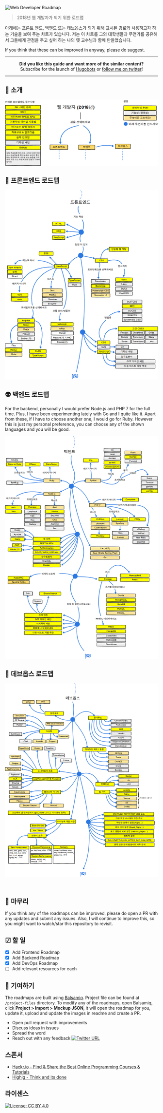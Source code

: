 ![Web Developer Roadmap](https://i.imgur.com/oxsayps.png)

> 2018년 웹 개발자가 되기 위한 로드맵

아래에는 프론트 엔드, 백엔드 또는 데브옵스가 되기 위해 표시된 경로와 사용하고자 하는 기술을 보여 주는 차트가 있습니다. 저는 이 차트를 그의 대학생들과 무언가를 공유해서 그들에게 관점을 주고 싶어 하는 나의 옛 교수님과 함께 만들었습니다.

If you think that these can be improved in anyway, please do suggest.

***

<p align="center"><b> Did you like this guide and want more of the similar content? </b><br>Subscribe for the launch of <a href="http://hugobots.com">Hugobots</a> or <a href="http://twitter.com/kamranahmedse">follow me on twitter</a>!</p>

***


## 🚀 소개

![](./intro-map.png)

## 🎨 프론트엔드 로드맵
![](./frontend-map.png)

## 👽 백엔드 로드맵

For the backend, personally I would prefer Node.js and PHP 7 for the full time. Plus, I have been experimenting lately with Go and I quite like it. Apart from these, if I have to choose another one, I would go for Ruby. However this is just my personal preference, you can choose any of the shown languages and you will be good.

![](./backend-map.png)

## 👷 데브옵스 로드맵

![](./devops-map.png)

<br>

## 🚦 마무리

If you think any of the roadmaps can be improved, please do open a PR with any updates and submit any issues. Also, I will continue to improve this, so you might want to watch/star this repository to revisit.

## ☑ 할 일

- [X] Add Frontend Roadmap
- [X] Add Backend Roadmap
- [X] Add DevOps Roadmap
- [ ] Add relevant resources for each

## 👬 기여하기

The roadmaps are built using [Balsamiq](https://balsamiq.com/products/mockups/). Project file can be found at `/project-files` directory. To modify any of the roadmaps, open Balsamiq, click **Project > Import > Mockup JSON**, it will open the roadmap for you, update it, upload and update the images in readme and create a PR.		

- Open pull request with improvements
- Discuss ideas in issues
- Spread the word
- Reach out with any feedback [![Twitter URL](https://img.shields.io/twitter/url/https/twitter.com/kamranahmedse.svg?style=social&label=Follow%20%40kamranahmedse)](https://twitter.com/kamranahmedse)

## 스폰서

- [Hackr.io - Find & Share the Best Online Programming Courses & Tutorials](https://hackr.io)
- [Highig - Think and its done](http://highig.com/)

## 라이센스

[![License: CC BY 4.0](https://img.shields.io/badge/License-CC%20BY%204.0-lightgrey.svg)](https://creativecommons.org/licenses/by/4.0/)
